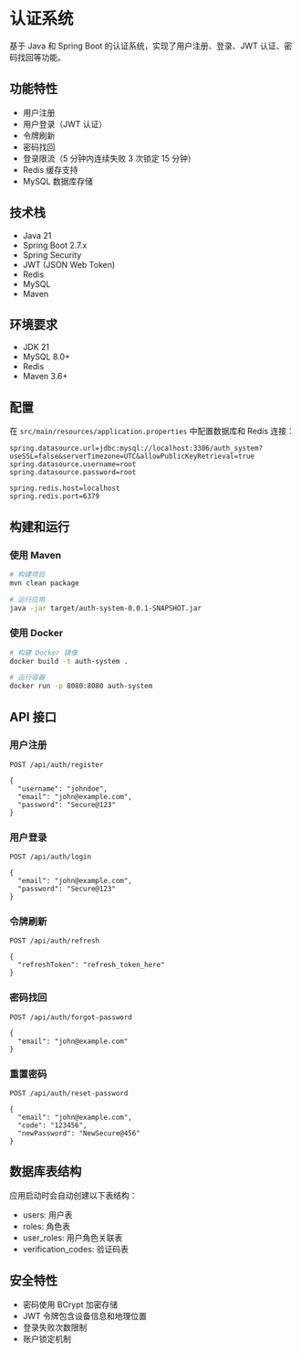 # 认证系统

基于 Java 和 Spring Boot 的认证系统，实现了用户注册、登录、JWT 认证、密码找回等功能。

## 功能特性

- 用户注册
- 用户登录（JWT 认证）
- 令牌刷新
- 密码找回
- 登录限流（5 分钟内连续失败 3 次锁定 15 分钟）
- Redis 缓存支持
- MySQL 数据库存储

## 技术栈

- Java 21
- Spring Boot 2.7.x
- Spring Security
- JWT (JSON Web Token)
- Redis
- MySQL
- Maven

## 环境要求

- JDK 21
- MySQL 8.0+
- Redis
- Maven 3.6+

## 配置

在 `src/main/resources/application.properties` 中配置数据库和 Redis 连接：

```
spring.datasource.url=jdbc:mysql://localhost:3306/auth_system?useSSL=false&serverTimezone=UTC&allowPublicKeyRetrieval=true
spring.datasource.username=root
spring.datasource.password=root

spring.redis.host=localhost
spring.redis.port=6379
```

## 构建和运行

### 使用 Maven

```bash
# 构建项目
mvn clean package

# 运行应用
java -jar target/auth-system-0.0.1-SNAPSHOT.jar
```

### 使用 Docker

```bash
# 构建 Docker 镜像
docker build -t auth-system .

# 运行容器
docker run -p 8080:8080 auth-system
```

## API 接口

### 用户注册

```
POST /api/auth/register

{
  "username": "johndoe",
  "email": "john@example.com",
  "password": "Secure@123"
}
```

### 用户登录

```
POST /api/auth/login

{
  "email": "john@example.com",
  "password": "Secure@123"
}
```

### 令牌刷新

```
POST /api/auth/refresh

{
  "refreshToken": "refresh_token_here"
}
```

### 密码找回

```
POST /api/auth/forgot-password

{
  "email": "john@example.com"
}
```

### 重置密码

```
POST /api/auth/reset-password

{
  "email": "john@example.com",
  "code": "123456",
  "newPassword": "NewSecure@456"
}
```

## 数据库表结构

应用启动时会自动创建以下表结构：

- users: 用户表
- roles: 角色表
- user_roles: 用户角色关联表
- verification_codes: 验证码表

## 安全特性

- 密码使用 BCrypt 加密存储
- JWT 令牌包含设备信息和地理位置
- 登录失败次数限制
- 账户锁定机制